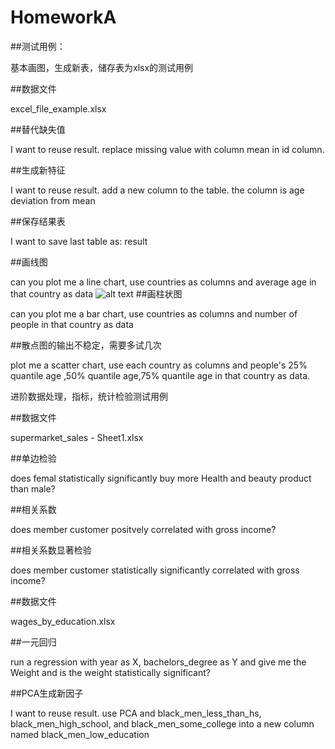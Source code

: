 # HomeworkA
<!-- USAGE EXAMPLES -->
##测试用例：

基本画图，生成新表，储存表为xlsx的测试用例

##数据文件

excel_file_example.xlsx

##替代缺失值

I want to reuse result. replace missing value with column mean in id column.

##生成新特征

I want to reuse result. add a new column to the table. the column is age deviation from mean

##保存结果表

I want to save last table as: result

##画线图

can you plot me a line chart, use countries as columns and average age in that country as data
![alt text](https://github.com/likecom2/HomeworkA/线图1.png)
##画柱状图

can you plot me a bar chart, use countries as columns and number of people in that country as data

##散点图的输出不稳定，需要多试几次

plot me a scatter chart, use each country as columns and people's 25% quantile age ,50% quantile age,75% quantile age in that country as data.  

进阶数据处理，指标，统计检验测试用例

##数据文件

supermarket_sales - Sheet1.xlsx

##单边检验

does femal statistically significantly buy more Health and beauty product than male?

##相关系数

does member customer positvely correlated with gross income?

##相关系数显著检验

does member customer statistically significantly correlated with gross income?

##数据文件

wages_by_education.xlsx

##一元回归

run a regression with year as X, bachelors_degree as Y and give me the Weight and is the weight statistically significant?

##PCA生成新因子

I want to reuse result.  use PCA and black_men_less_than_hs, black_men_high_school, and black_men_some_college into a new column named black_men_low_education 
